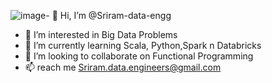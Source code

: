 ![image](https://github.com/user-attachments/assets/8342f6ae-b20a-4f92-9812-587794f486ab)- 👋 Hi, I’m @Sriram-data-engg
- 👀 I’m interested in Big Data Problems
-  🌱 I’m currently learning  Scala, Python,Spark n Databricks
- 💞️ I’m looking to collaborate on Functional Programming
- 📫 reach me Sriram.data.engineers@gmail.com
<!---
Sriram-data-engg/Sriram-data-engg is a ✨ special ✨ repository because its `README.md` (this file) appears on your GitHub profile.
You can click the Preview link to take a look at your changes.
--->
